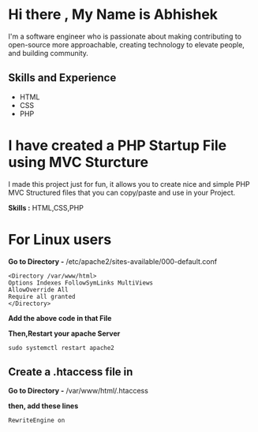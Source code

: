 # Hi there , My Name is Abhishek
I'm a software engineer who is passionate about making contributing to open-source more approachable, creating technology to elevate people, and building community.
## Skills and Experience
* HTML
* CSS
* PHP


# I have created a PHP Startup File using MVC Sturcture
I made this project just for fun, it allows you to create nice and simple PHP MVC Structured files that you can copy/paste and use in your Project.

**Skills :** HTML,CSS,PHP


# For Linux users
**Go to Directory -** /etc/apache2/sites-available/000-default.conf

    <Directory /var/www/html>
    Options Indexes FollowSymLinks MultiViews
    AllowOverride All
    Require all granted
    </Directory>

**Add the above code in that File**

**Then,Restart your apache Server** 

    sudo systemctl restart apache2

## Create a .htaccess file in 
**Go to Directory -** /var/www/html/.htaccess

**then, add these lines**

    RewriteEngine on
